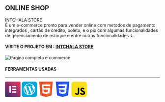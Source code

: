 ## ONLINE SHOP
INTCHALA STORE <br>
É um e-commerce pronto para vender online com metodos de pagamento integrados , cartão de credito, boleto, e o pix com algumas funcionalidades de gerenciamento de estoque e entre outras funcionalidades ↓.

#### VISITE O PROJETO EM : [INTCHALA STORE](https://loja.intchala.com/)


![Página completa e commerce](src/img/onlineshop_fullpage.png)



#### FERRAMENTAS USADAS
---
<div style="display: inline_block">

<img src="src/img/elementor-icon.svg" width="50" height="50" alt=""> 
<img src="src/img/wordpress.svg" width="50" height="50" alt="">
<img src="src/img/html5.svg" width="50" height="50" alt="">
<img src="src/img/css3.svg" width="50" height="50" alt="">
<img src="src/img/javascript.svg" width="50" height="50" alt="">

</div>

